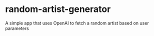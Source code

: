 # random-artist-generator
A simple app that uses OpenAI to fetch a random artist based on user parameters
